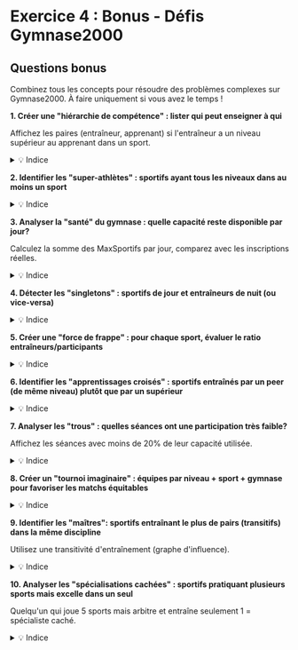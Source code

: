 # Exercice 4 : Bonus - Défis Gymnase2000

## Questions bonus

Combinez tous les concepts pour résoudre des problèmes complexes sur Gymnase2000. À faire uniquement si vous avez le temps !

**1. Créer une "hiérarchie de compétence" : lister qui peut enseigner à qui**

Affichez les paires (entraîneur, apprenant) si l'entraîneur a un niveau supérieur au apprenant dans un sport.

<details>
<summary>💡 Indice</summary>

Joignez `Entrainer` (entraîneurs) avec `Jouer` (apprenants) sur le sport, puis comparez les niveaux.
</details>

**2. Identifier les "super-athlètes" : sportifs ayant tous les niveaux dans au moins un sport**

<details>
<summary>💡 Indice</summary>

Groupez par sportif et sport, comptez les niveaux distincts (Jouer, Entrainer, Arbitrer), cherchez où COUNT = 3.
</details>

**3. Analyser la "santé" du gymnase : quelle capacité reste disponible par jour?**

Calculez la somme des MaxSportifs par jour, comparez avec les inscriptions réelles.

<details>
<summary>💡 Indice</summary>

Vous aurez besoin du jour de la séance (Horaire). Calculez SUM(MaxSportifs) vs COUNT(sportifs inscrits).
</details>

**4. Détecter les "singletons" : sportifs de jour et entraîneurs de nuit (ou vice-versa)**

<details>
<summary>💡 Indice</summary>

Analysez l'Horaire des séances où le sportif participe vs entraîne, cherchez les conflits.
</details>

**5. Créer une "force de frappe" : pour chaque sport, évaluer le ratio entraîneurs/participants**

<details>
<summary>💡 Indice</summary>

Comptez les entraîneurs et les pratiquants par sport, puis divisez.
</details>

**6. Identifier les "apprentissages croisés" : sportifs entraînés par un peer (de même niveau) plutôt que par un supérieur**

<details>
<summary>💡 Indice</summary>

Comparez les niveaux de Jouer et Entrainer pour les mêmes pairs (NumLicence entraîneur/apprenant, NumSport).
</details>

**7. Analyser les "trous" : quelles séances ont une participation très faible?**

Affichez les séances avec moins de 20% de leur capacité utilisée.

<details>
<summary>💡 Indice</summary>

Comptez les participants réels vs MaxSportifs, calculez le ratio.
</details>

**8. Créer un "tournoi imaginaire" : équipes par niveau + sport + gymnase pour favoriser les matchs équitables**

<details>
<summary>💡 Indice</summary>

Groupez les sportifs par (Sport, Niveau, Gymnase), comptez les participants, affichez les groupes >= 2.
</details>

**9. Identifier les "maîtres": sportifs entraînant le plus de pairs (transitifs) dans la même discipline**

Utilisez une transitivité d'entraînement (graphe d'influence).

<details>
<summary>💡 Indice</summary>

Utilisez l'auto-jointure sur `Entrainer` pour tracer les relations indirectes.
</details>

**10. Analyser les "spécialisations cachées" : sportifs pratiquant plusieurs sports mais excelle dans un seul**

Quelqu'un qui joue 5 sports mais arbitre et entraîne seulement 1 = spécialiste caché.

<details>
<summary>💡 Indice</summary>

Comptez séparément les rôles par sport pour chaque sportif, trouvez les écarts.
</details>

